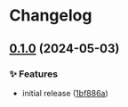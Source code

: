 # Changelog

## [0.1.0](https://github.com/Xenira/PiVrLoader/compare/v0.0.1...v0.1.0) (2024-05-03)


### ✨ Features

* initial release ([1bf886a](https://github.com/Xenira/PiVrLoader/commit/1bf886a330b3700be6a36a95ef0a3bb28ecdbfc0))
